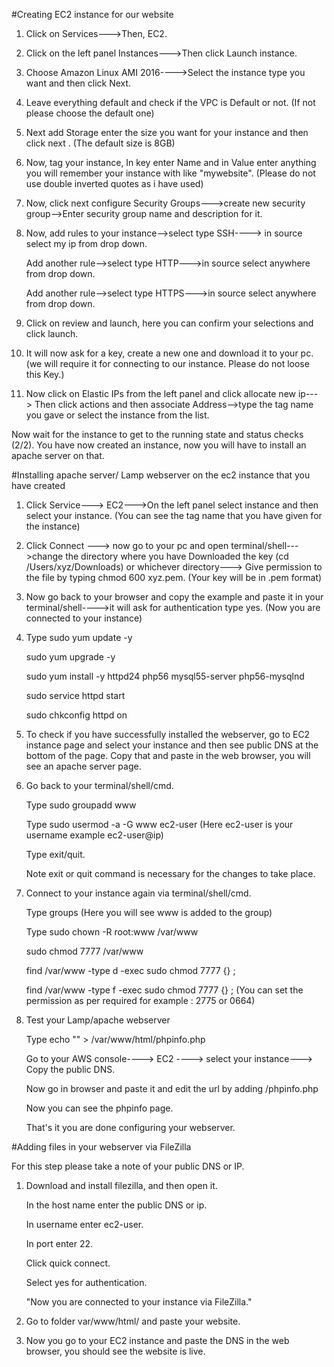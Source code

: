#Creating EC2 instance for our website


1. Click on Services--->Then, EC2.

2. Click on the left panel Instances--->Then click Launch instance.

3. Choose Amazon Linux AMI 2016---->Select the instance type you want and then click Next.

4. Leave everything default and check if the VPC is Default or not.
(If not please choose the default one)

5. Next add Storage enter the size you want for your instance and then click next .
(The default size is 8GB)

6. Now, tag your instance, In key enter Name and in Value enter anything you will remember your instance with like "mywebsite".
(Please do not use double inverted quotes as i have used)

7. Now, click next configure Security Groups--->create new security group-->Enter security group name and description for it.

8. Now, add rules to your instance-->select type SSH----> in source select my ip from drop down.
   
   Add another rule-->select type HTTP--->in source select anywhere from drop down.
   
   Add another rule-->select type HTTPS--->in source select anywhere from drop down.

9. Click on review and launch, here you can confirm your selections and click launch.

10. It will now ask for a key, create a new one and download it to your pc.
(we will require it for connecting to our instance. Please do not loose this Key.)

11. Now click on Elastic IPs from the left panel and click allocate new ip---> Then click actions and then associate Address-->type the tag name you gave or select the instance from the list.


Now wait for the instance to get to the running state and status checks (2/2).
You have now created an instance, now you will have to install an apache server on that.


#Installing apache server/ Lamp webserver on the ec2 instance that you have created


1. Click Service---> EC2--->On the left panel select instance and then select your instance.
(You can see the tag name that you have given for the instance)

2. Click Connect ---> now go to your pc and open terminal/shell--->change the directory where you have Downloaded the key (cd /Users/xyz/Downloads) or whichever directory---> Give permission to the file by typing chmod 600 xyz.pem.
(Your key will be in .pem format)

3. Now go back to your browser and copy the example and paste it in your terminal/shell---->it will ask for authentication type yes.
(Now you are connected to your instance)

4. Type sudo yum update -y

    sudo yum upgrade -y
   
    sudo yum install -y httpd24 php56 mysql55-server php56-mysqlnd
   
    sudo service httpd start
   
    sudo chkconfig httpd on

5. To check if you have successfully installed the webserver, go to EC2 instance page and select your instance and then see public DNS at the bottom of the page.
    Copy that and paste in the web browser, you will see an apache server page.

6. Go back to your terminal/shell/cmd.
   
   Type sudo groupadd www
   
   Type sudo usermod -a -G www ec2-user
   (Here ec2-user is your username example ec2-user@ip)
   
   Type exit/quit.
   
   Note exit or quit command is necessary for the changes to take place.

7. Connect to your instance again via terminal/shell/cmd.
    
   Type groups
   (Here you will see www is added to the group)
    
   Type sudo chown -R root:www /var/www
    
   sudo chmod 7777 /var/www
    
   find /var/www -type d -exec sudo chmod 7777 {} \;
    
   find /var/www -type f -exec sudo chmod 7777 {} \;
   (You can set the permission as per required for example : 2775 or 0664)

8. Test your Lamp/apache webserver
    
   Type echo "<?php phpinfo(); ?>" > /var/www/html/phpinfo.php
   
   Go to your AWS console----> EC2 ----> select your instance---> Copy the public DNS.
   
   Now go in browser and paste it and edit the url by adding /phpinfo.php
   
   Now you can see the phpinfo page.
   
   That's it you are done configuring your webserver.


#Adding files in your webserver via FileZilla


For this step please take a note of your public DNS or IP.

1. Download and install filezilla, and then open it.
      
   In the host name enter the public DNS or ip.
      
   In username enter ec2-user.
      
   In port enter 22.
      
   Click quick connect.
      
   Select yes for authentication.

   "Now you are connected to your instance via FileZilla."

2. Go to folder var/www/html/ and paste your website.

3. Now you go to your EC2 instance and paste the DNS in the web browser, you should see the website is live.
